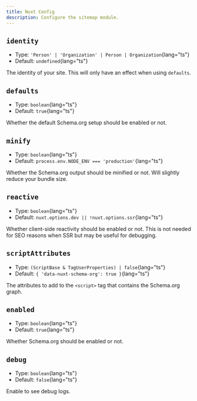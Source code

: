 ```yaml
---
title: Nuxt Config
description: Configure the sitemap module.
---
```


## `identity`

- Type: `'Person' | 'Organization' | Person | Organization`{lang="ts"}
- Default: `undefined`{lang="ts"}

The identity of your site. This will only have an effect when using `defaults`.

## `defaults`

- Type: `boolean`{lang="ts"}
- Default: `true`{lang="ts"}

Whether the default Schema.org setup should be enabled or not.

## `minify`

- Type: `boolean`{lang="ts"}
- Default: `process.env.NODE_ENV === 'production'`{lang="ts"}

Whether the Schema.org output should be minified or not. Will slightly reduce your bundle size.

## `reactive`

- Type: `boolean`{lang="ts"}
- Default: `nuxt.options.dev || !nuxt.options.ssr`{lang="ts"}

Whether client-side reactivity should be enabled or not. This is not needed for SEO reasons when SSR but may be useful for debugging.

## `scriptAttributes`

- Type: `(ScriptBase & TagUserProperties) | false`{lang="ts"}
- Default: `{ 'data-nuxt-schema-org': true }`{lang="ts"}

The attributes to add to the `<script>` tag that contains the Schema.org graph.

## `enabled`

- Type: `boolean`{lang="ts"}
- Default: `true`{lang="ts"}

Whether Schema.org should be enabled or not.

## `debug`

- Type: `boolean`{lang="ts"}
- Default: `false`{lang="ts"}

Enable to see debug logs.
